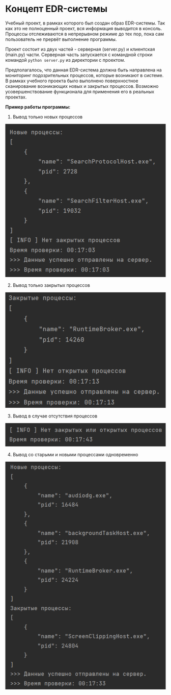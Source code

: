 # Концепт EDR-системы

Учебный проект, в рамках которого был создан образ EDR-системы. Так как это не полноценный проект, вся информация выводится в консоль. Процессы отслеживаются в непрерывном режиме до тех пор, пока сам пользователь не прервёт выполнение программы. 

Проект состоит из двух частей - серверная (server.py) и клиентская (main.py) части. Серверная часть запускается с командной строки командой `python server.py` из директории с проектом.

Предполагалось, что данная EDR-система должна быть направлена на мониторинг подозрительных процессов, которые возникают в системе. В рамках учебного проекта было выполнено поверхностное сканирование возникающих новых и закрытых процессов. Возможно усовершенствование функционала для применения его в реальных проектах.

**Пример работы программы:**

1. Вывод только новых процессов

![](./screens_EDR/2.png)

2. Вывод только закрытых процессов

![](./screens_EDR/3.png)

3. Вывод в случае отсутствия процессов

![](./screens_EDR/4.png)

4. Вывод со старыми и новыми процессами одновременно

![](./screens_EDR/5.png)
